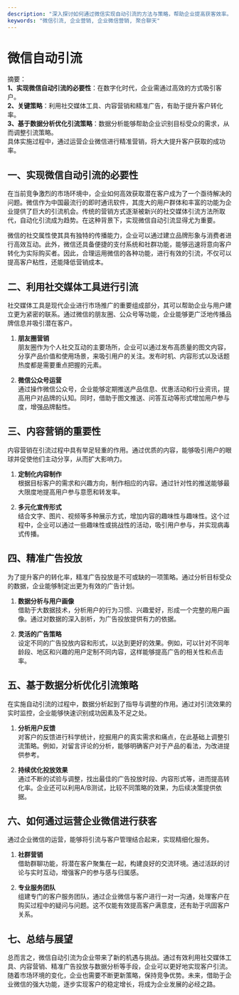```yaml
---
description: "深入探讨如何通过微信实现自动引流的方法与策略，帮助企业提高获客效率。"
keywords: "微信引流, 企业营销, 企业微信营销, 聚合聊天"
---
```

# 微信自动引流

摘要：  
**1、实现微信自动引流的必要性**：在数字化时代，企业需通过高效的方式吸引客户。  
**2、关键策略**：利用社交媒体工具、内容营销和精准广告，有助于提升客户转化率。  
**3、基于数据分析优化引流策略**：数据分析能够帮助企业识别目标受众的需求，从而调整引流策略。  
具体实施过程中，通过运营企业微信进行精准营销，将大大提升客户获取的成功率。

## 一、实现微信自动引流的必要性

在当前竞争激烈的市场环境中，企业如何高效获取潜在客户成为了一个亟待解决的问题。微信作为中国最流行的即时通讯软件，其庞大的用户群体和丰富的功能为企业提供了巨大的引流机会。传统的营销方式逐渐被新兴的社交媒体引流方法所取代，自动化引流成为趋势。在这种背景下，实现微信自动引流显得尤为重要。

微信的社交属性使其具有独特的传播能力，企业可以通过建立品牌形象与消费者进行高效互动。此外，微信还具备便捷的支付系统和社群功能，能够迅速将意向客户转化为实际购买者。因此，合理运用微信的各种功能，进行有效的引流，不仅可以提高客户粘性，还能降低营销成本。

## 二、利用社交媒体工具进行引流

社交媒体工具是现代企业进行市场推广的重要组成部分，其可以帮助企业与用户建立更为紧密的联系。通过微信的朋友圈、公众号等功能，企业能够更广泛地传播品牌信息并吸引潜在客户。

1. **朋友圈营销**  
朋友圈作为个人社交互动的主要场所，企业可以通过发布高质量的图文内容，分享产品价值和使用场景，来吸引用户的关注。发布时机、内容形式以及话题热度都是需要重点把握的元素。

2. **微信公众号运营**  
通过操作微信公众号，企业能够定期推送产品信息、优惠活动和行业资讯，提高用户对品牌的认知。同时，借助于图文推送、问答互动等形式增加用户参与度，增强品牌黏性。

## 三、内容营销的重要性

内容营销在引流过程中具有举足轻重的作用。通过优质的内容，能够吸引用户的眼球并促使他们主动分享，从而扩大影响力。

1. **定制化内容制作**  
根据目标客户的需求和兴趣方向，制作相应的内容。通过针对性的推送能够最大限度地提高用户参与意愿和转发率。

2. **多元化宣传形式**  
结合文字、图片、视频等多种展示方式，增加内容的趣味性与趣味性。这个过程中，企业可以通过一些趣味性或挑战性的活动，吸引用户参与，并实现病毒式传播。

## 四、精准广告投放

为了提升客户的转化率，精准广告投放是不可或缺的一项策略。通过分析目标受众的数据，企业能够制定出更为有效的广告计划。

1. **数据分析与用户画像**  
借助于大数据技术，分析用户的行为习惯、兴趣爱好，形成一个完整的用户画像。通过对数据的深入剖析，为广告投放提供有力的依据。

2. **灵活的广告策略**  
设定不同的广告投放内容和形式，以达到更好的效果。例如，可以针对不同年龄段、地区和兴趣的用户定制不同内容，这样能够提高广告的相关性和点击率。

## 五、基于数据分析优化引流策略

在实施自动引流的过程中，数据分析起到了指导与调整的作用。通过对引流效果的实时监控，企业能够快速识别成功因素及不足之处。

1. **分析用户反馈**  
对客户的反馈进行科学统计，挖掘用户的真实需求和痛点，在此基础上调整引流策略。例如，对留言评论的分析，能够明确客户对于产品的看法，为改进提供参考。

2. **持续优化投放效果**  
通过不断的试验与调整，找出最佳的广告投放时段、内容形式等，进而提高转化率。企业还可以利用A/B测试，比较不同策略的效果，为后续决策提供依据。

## 六、如何通过运营企业微信进行获客

通过企业微信的运营，能够将引流与客户管理结合起来，实现精细化服务。

1. **社群营销**  
借助群聊功能，将潜在客户聚集在一起，构建良好的交流环境。通过活跃的讨论与实时互动，增强客户的参与感与归属感。

2. **专业服务团队**  
组建专门的客户服务团队，通过企业微信与客户进行一对一沟通，处理客户在购买过程中的疑问与问题。这不仅能有效提高客户满意度，还有助于巩固客户关系。

## 七、总结与展望

总而言之，微信自动引流为企业带来了新的机遇与挑战。通过有效利用社交媒体工具、内容营销、精准广告投放与数据分析等手段，企业可以更好地实现客户引流。随着市场环境的变化，企业也需要不断更新策略，保持竞争优势。未来，借助于企业微信的强大功能，逐步实现客户的稳定增长，将成为企业发展的必经之路。
